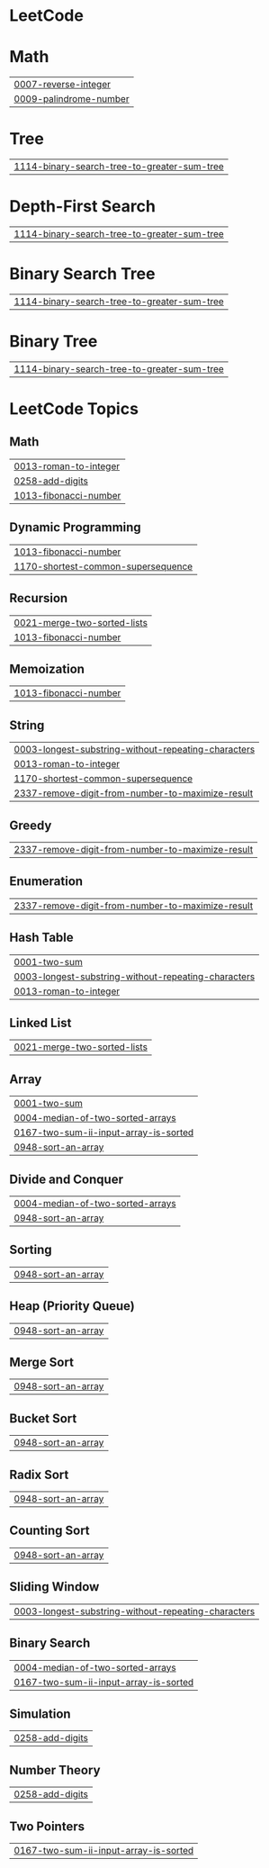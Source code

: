 # LeetCode


# Math
|  |
| ------- |
| [0007-reverse-integer](https://github.com/aarvi18/LeetCode/tree/master/0007-reverse-integer) |
| [0009-palindrome-number](https://github.com/aarvi18/LeetCode/tree/master/0009-palindrome-number) |
# Tree
|  |
| ------- |
| [1114-binary-search-tree-to-greater-sum-tree](https://github.com/aarvi18/LeetCode/tree/master/1114-binary-search-tree-to-greater-sum-tree) |
# Depth-First Search
|  |
| ------- |
| [1114-binary-search-tree-to-greater-sum-tree](https://github.com/aarvi18/LeetCode/tree/master/1114-binary-search-tree-to-greater-sum-tree) |
# Binary Search Tree
|  |
| ------- |
| [1114-binary-search-tree-to-greater-sum-tree](https://github.com/aarvi18/LeetCode/tree/master/1114-binary-search-tree-to-greater-sum-tree) |
# Binary Tree
|  |
| ------- |
| [1114-binary-search-tree-to-greater-sum-tree](https://github.com/aarvi18/LeetCode/tree/master/1114-binary-search-tree-to-greater-sum-tree) |
<!---LeetCode Topics Start-->
# LeetCode Topics
## Math
|  |
| ------- |
| [0013-roman-to-integer](https://github.com/aarvi18/LeetCode/tree/master/0013-roman-to-integer) |
| [0258-add-digits](https://github.com/aarvi18/LeetCode/tree/master/0258-add-digits) |
| [1013-fibonacci-number](https://github.com/aarvi18/LeetCode/tree/master/1013-fibonacci-number) |
## Dynamic Programming
|  |
| ------- |
| [1013-fibonacci-number](https://github.com/aarvi18/LeetCode/tree/master/1013-fibonacci-number) |
| [1170-shortest-common-supersequence](https://github.com/aarvi18/LeetCode/tree/master/1170-shortest-common-supersequence) |
## Recursion
|  |
| ------- |
| [0021-merge-two-sorted-lists](https://github.com/aarvi18/LeetCode/tree/master/0021-merge-two-sorted-lists) |
| [1013-fibonacci-number](https://github.com/aarvi18/LeetCode/tree/master/1013-fibonacci-number) |
## Memoization
|  |
| ------- |
| [1013-fibonacci-number](https://github.com/aarvi18/LeetCode/tree/master/1013-fibonacci-number) |
## String
|  |
| ------- |
| [0003-longest-substring-without-repeating-characters](https://github.com/aarvi18/LeetCode/tree/master/0003-longest-substring-without-repeating-characters) |
| [0013-roman-to-integer](https://github.com/aarvi18/LeetCode/tree/master/0013-roman-to-integer) |
| [1170-shortest-common-supersequence](https://github.com/aarvi18/LeetCode/tree/master/1170-shortest-common-supersequence) |
| [2337-remove-digit-from-number-to-maximize-result](https://github.com/aarvi18/LeetCode/tree/master/2337-remove-digit-from-number-to-maximize-result) |
## Greedy
|  |
| ------- |
| [2337-remove-digit-from-number-to-maximize-result](https://github.com/aarvi18/LeetCode/tree/master/2337-remove-digit-from-number-to-maximize-result) |
## Enumeration
|  |
| ------- |
| [2337-remove-digit-from-number-to-maximize-result](https://github.com/aarvi18/LeetCode/tree/master/2337-remove-digit-from-number-to-maximize-result) |
## Hash Table
|  |
| ------- |
| [0001-two-sum](https://github.com/aarvi18/LeetCode/tree/master/0001-two-sum) |
| [0003-longest-substring-without-repeating-characters](https://github.com/aarvi18/LeetCode/tree/master/0003-longest-substring-without-repeating-characters) |
| [0013-roman-to-integer](https://github.com/aarvi18/LeetCode/tree/master/0013-roman-to-integer) |
## Linked List
|  |
| ------- |
| [0021-merge-two-sorted-lists](https://github.com/aarvi18/LeetCode/tree/master/0021-merge-two-sorted-lists) |
## Array
|  |
| ------- |
| [0001-two-sum](https://github.com/aarvi18/LeetCode/tree/master/0001-two-sum) |
| [0004-median-of-two-sorted-arrays](https://github.com/aarvi18/LeetCode/tree/master/0004-median-of-two-sorted-arrays) |
| [0167-two-sum-ii-input-array-is-sorted](https://github.com/aarvi18/LeetCode/tree/master/0167-two-sum-ii-input-array-is-sorted) |
| [0948-sort-an-array](https://github.com/aarvi18/LeetCode/tree/master/0948-sort-an-array) |
## Divide and Conquer
|  |
| ------- |
| [0004-median-of-two-sorted-arrays](https://github.com/aarvi18/LeetCode/tree/master/0004-median-of-two-sorted-arrays) |
| [0948-sort-an-array](https://github.com/aarvi18/LeetCode/tree/master/0948-sort-an-array) |
## Sorting
|  |
| ------- |
| [0948-sort-an-array](https://github.com/aarvi18/LeetCode/tree/master/0948-sort-an-array) |
## Heap (Priority Queue)
|  |
| ------- |
| [0948-sort-an-array](https://github.com/aarvi18/LeetCode/tree/master/0948-sort-an-array) |
## Merge Sort
|  |
| ------- |
| [0948-sort-an-array](https://github.com/aarvi18/LeetCode/tree/master/0948-sort-an-array) |
## Bucket Sort
|  |
| ------- |
| [0948-sort-an-array](https://github.com/aarvi18/LeetCode/tree/master/0948-sort-an-array) |
## Radix Sort
|  |
| ------- |
| [0948-sort-an-array](https://github.com/aarvi18/LeetCode/tree/master/0948-sort-an-array) |
## Counting Sort
|  |
| ------- |
| [0948-sort-an-array](https://github.com/aarvi18/LeetCode/tree/master/0948-sort-an-array) |
## Sliding Window
|  |
| ------- |
| [0003-longest-substring-without-repeating-characters](https://github.com/aarvi18/LeetCode/tree/master/0003-longest-substring-without-repeating-characters) |
## Binary Search
|  |
| ------- |
| [0004-median-of-two-sorted-arrays](https://github.com/aarvi18/LeetCode/tree/master/0004-median-of-two-sorted-arrays) |
| [0167-two-sum-ii-input-array-is-sorted](https://github.com/aarvi18/LeetCode/tree/master/0167-two-sum-ii-input-array-is-sorted) |
## Simulation
|  |
| ------- |
| [0258-add-digits](https://github.com/aarvi18/LeetCode/tree/master/0258-add-digits) |
## Number Theory
|  |
| ------- |
| [0258-add-digits](https://github.com/aarvi18/LeetCode/tree/master/0258-add-digits) |
## Two Pointers
|  |
| ------- |
| [0167-two-sum-ii-input-array-is-sorted](https://github.com/aarvi18/LeetCode/tree/master/0167-two-sum-ii-input-array-is-sorted) |
<!---LeetCode Topics End-->
